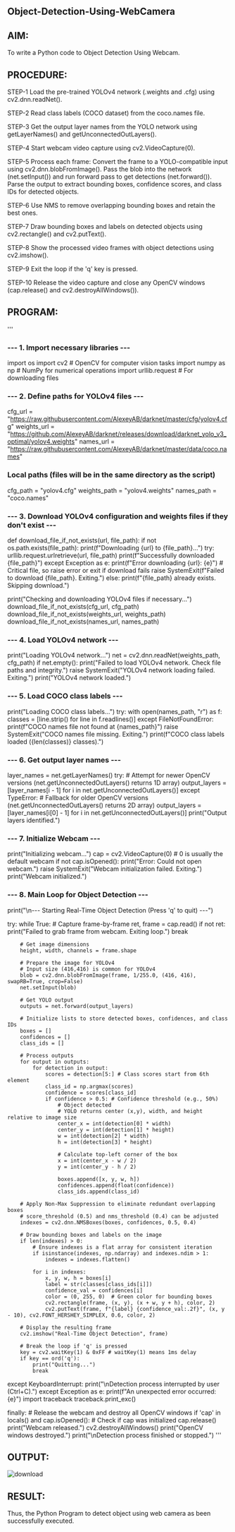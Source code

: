 ## Object-Detection-Using-WebCamera
## AIM:
To write a Python code to Object Detection Using Webcam.

## PROCEDURE:
STEP-1 Load the pre-trained YOLOv4 network (.weights and .cfg) using cv2.dnn.readNet().

STEP-2 Read class labels (COCO dataset) from the coco.names file.

STEP-3 Get the output layer names from the YOLO network using getLayerNames() and getUnconnectedOutLayers().

STEP-4 Start webcam video capture using cv2.VideoCapture(0).

STEP-5 Process each frame:
Convert the frame to a YOLO-compatible input using cv2.dnn.blobFromImage(). Pass the blob into the network (net.setInput()) and run forward pass to get detections (net.forward()). Parse the output to extract bounding boxes, confidence scores, and class IDs for detected objects. 

STEP-6 Use NMS to remove overlapping bounding boxes and retain the best ones.

STEP-7 Draw bounding boxes and labels on detected objects using cv2.rectangle() and cv2.putText().

STEP-8 Show the processed video frames with object detections using cv2.imshow().

STEP-9 Exit the loop if the 'q' key is pressed.

STEP-10 Release the video capture and close any OpenCV windows (cap.release() and cv2.destroyAllWindows()).

## PROGRAM:
'''
### --- 1. Import necessary libraries ---
import os
import cv2 # OpenCV for computer vision tasks
import numpy as np # NumPy for numerical operations
import urllib.request # For downloading files

### --- 2. Define paths for YOLOv4 files ---
cfg_url = "https://raw.githubusercontent.com/AlexeyAB/darknet/master/cfg/yolov4.cfg"
weights_url = "https://github.com/AlexeyAB/darknet/releases/download/darknet_yolo_v3_optimal/yolov4.weights"
names_url = "https://raw.githubusercontent.com/AlexeyAB/darknet/master/data/coco.names"

### Local paths (files will be in the same directory as the script)
cfg_path = "yolov4.cfg"
weights_path = "yolov4.weights"
names_path = "coco.names"

### --- 3. Download YOLOv4 configuration and weights files if they don't exist ---
def download_file_if_not_exists(url, file_path):
    if not os.path.exists(file_path):
        print(f"Downloading {url} to {file_path}...")
        try:
            urllib.request.urlretrieve(url, file_path)
            print(f"Successfully downloaded {file_path}")
        except Exception as e:
            print(f"Error downloading {url}: {e}")
            # Critical file, so raise error or exit if download fails
            raise SystemExit(f"Failed to download {file_path}. Exiting.")
    else:
        print(f"{file_path} already exists. Skipping download.")

print("Checking and downloading YOLOv4 files if necessary...")
download_file_if_not_exists(cfg_url, cfg_path)
download_file_if_not_exists(weights_url, weights_path)
download_file_if_not_exists(names_url, names_path)

### --- 4. Load YOLOv4 network ---
print("Loading YOLOv4 network...")
net = cv2.dnn.readNet(weights_path, cfg_path)
if net.empty():
    print("Failed to load YOLOv4 network. Check file paths and integrity.")
    raise SystemExit("YOLOv4 network loading failed. Exiting.")
print("YOLOv4 network loaded.")

### --- 5. Load COCO class labels ---
print("Loading COCO class labels...")
try:
    with open(names_path, "r") as f:
        classes = [line.strip() for line in f.readlines()]
except FileNotFoundError:
    print(f"COCO names file not found at {names_path}")
    raise SystemExit("COCO names file missing. Exiting.")
print(f"COCO class labels loaded ({len(classes)} classes).")

### --- 6. Get output layer names ---
layer_names = net.getLayerNames()
try:
    # Attempt for newer OpenCV versions (net.getUnconnectedOutLayers() returns 1D array)
    output_layers = [layer_names[i - 1] for i in net.getUnconnectedOutLayers()]
except TypeError:
    # Fallback for older OpenCV versions (net.getUnconnectedOutLayers() returns 2D array)
    output_layers = [layer_names[i[0] - 1] for i in net.getUnconnectedOutLayers()]
print("Output layers identified.")

### --- 7. Initialize Webcam ---
print("Initializing webcam...")
cap = cv2.VideoCapture(0) # 0 is usually the default webcam
if not cap.isOpened():
    print("Error: Could not open webcam.")
    raise SystemExit("Webcam initialization failed. Exiting.")
print("Webcam initialized.")

### --- 8. Main Loop for Object Detection ---
print("\n--- Starting Real-Time Object Detection (Press 'q' to quit) ---")

try:
    while True:
        # Capture frame-by-frame
        ret, frame = cap.read()
        if not ret:
            print("Failed to grab frame from webcam. Exiting loop.")
            break

        # Get image dimensions
        height, width, channels = frame.shape

        # Prepare the image for YOLOv4
        # Input size (416,416) is common for YOLOv4
        blob = cv2.dnn.blobFromImage(frame, 1/255.0, (416, 416), swapRB=True, crop=False)
        net.setInput(blob)

        # Get YOLO output
        outputs = net.forward(output_layers)

        # Initialize lists to store detected boxes, confidences, and class IDs
        boxes = []
        confidences = []
        class_ids = []

        # Process outputs
        for output in outputs:
            for detection in output:
                scores = detection[5:] # Class scores start from 6th element
                class_id = np.argmax(scores)
                confidence = scores[class_id]
                if confidence > 0.5: # Confidence threshold (e.g., 50%)
                    # Object detected
                    # YOLO returns center (x,y), width, and height relative to image size
                    center_x = int(detection[0] * width)
                    center_y = int(detection[1] * height)
                    w = int(detection[2] * width)
                    h = int(detection[3] * height)

                    # Calculate top-left corner of the box
                    x = int(center_x - w / 2)
                    y = int(center_y - h / 2)

                    boxes.append([x, y, w, h])
                    confidences.append(float(confidence))
                    class_ids.append(class_id)

        # Apply Non-Max Suppression to eliminate redundant overlapping boxes
        # score_threshold (0.5) and nms_threshold (0.4) can be adjusted
        indexes = cv2.dnn.NMSBoxes(boxes, confidences, 0.5, 0.4)

        # Draw bounding boxes and labels on the image
        if len(indexes) > 0:
            # Ensure indexes is a flat array for consistent iteration
            if isinstance(indexes, np.ndarray) and indexes.ndim > 1:
                indexes = indexes.flatten()

            for i in indexes:
                x, y, w, h = boxes[i]
                label = str(classes[class_ids[i]])
                confidence_val = confidences[i]
                color = (0, 255, 0)  # Green color for bounding boxes
                cv2.rectangle(frame, (x, y), (x + w, y + h), color, 2)
                cv2.putText(frame, f"{label} {confidence_val:.2f}", (x, y - 10), cv2.FONT_HERSHEY_SIMPLEX, 0.6, color, 2)

        # Display the resulting frame
        cv2.imshow("Real-Time Object Detection", frame)

        # Break the loop if 'q' is pressed
        key = cv2.waitKey(1) & 0xFF # waitKey(1) means 1ms delay
        if key == ord('q'):
            print("Quitting...")
            break

except KeyboardInterrupt:
    print("\nDetection process interrupted by user (Ctrl+C).")
except Exception as e:
    print(f"An unexpected error occurred: {e}")
    import traceback
    traceback.print_exc()

finally:
    # Release the webcam and destroy all OpenCV windows
    if 'cap' in locals() and cap.isOpened(): # Check if cap was initialized
        cap.release()
        print("Webcam released.")
    cv2.destroyAllWindows()
    print("OpenCV windows destroyed.")
    print("\nDetection process finished or stopped.")
'''

## OUTPUT:
![download](https://github.com/user-attachments/assets/0b9df769-b6fd-4131-9dd4-19324e1c1273)

## RESULT:
Thus, the Python Program to detect object using web camera as been successfully executed.



